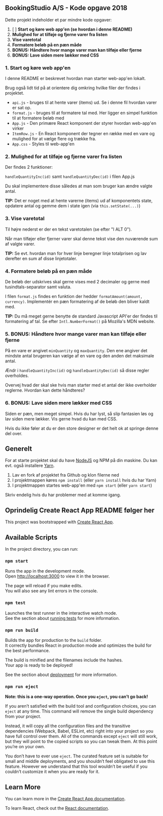 ## BookingStudio A/S - Kode opgave 2018

Dette projekt indeholder et par mindre kode opgaver:

1. [ ] **Start og køre web app'en (se hvordan i denne README)**
1. **Mulighed for at tilføje og fjerne varer fra listen**
1. **Vise varetotal**
1. **Formatere beløb på en pæn måde**
1. **BONUS: Håndtere hvor mange varer man kan tilføje eller fjerne**
1. **BONUS: Lave siden mere lækker med CSS**

### 1. Start og køre web app'en

I denne README er beskrevet hvordan man starter web-app'en lokalt.

Brug også lidt tid på at orientere dig omkring hvilke filer der findes i projektet.

-   `api.js` - bruges til at hente varer (items) ud. Se i denne fil hvordan varer er sat op.
-   `format.js` - bruges til at formatere tal med. Her ligger en simpel funktion til at formatere beløb med
-   `App.js` - Den primære React komponent der styrer hvordan web-app'en virker
-   `ItemRow.js` - En React komponent der tegner en række med en vare og mulighed for at vælge flere og trække fra.
-   `App.css` - Styles til web-app'en

### 2. Mulighed for at tilføje og fjerne varer fra listen

Der findes 2 funktioner:

`handleQuantityInc(id)` samt
`handleQuantityDec(id)` i filen App.js

Du skal implementere disse således at man som bruger kan ændre valgte antal.

**TIP:**
Det er noget med at hente varerne (items) ud af komponentets state, opdatere antal og gemme dem i state igen (via `this.setState(...)`)

### 3. Vise varetotal

Til højre nederst er der en tekst varetotalen (se efter "I ALT 0").

Når man tilføjer eller fjerner varer skal denne tekst vise den nuværende sum af valgte varer.

**TIP:**
Se evt. hvordan man for hver linje beregner linje totalprisen og lav derefter en sum af disse linjetotaler.

### 4. Formatere beløb på en pæn måde

De beløb der udskrives skal gerne vises med 2 decimaler og gerne med tusindtals-separator samt valuta.

I filen `format.js` findes en funktion der hedder `formatAmount(amount, currency)`. Implementér en pæn formatering af de beløb den bliver kaldt med.

**TIP:**
Du må meget gerne benytte de standard Javascript API'er der findes til formatering af tal. Se efter `Intl.NumberFormat()` på Mozilla's MDN website.

### 5. BONUS: Håndtere hvor mange varer man kan tilføje eller fjerne

På en vare er angivet `minQuantity` og `maxQuantity`. Den ene angiver det mindste antal brugeren kan vælge af en vare og den anden det maksimale antal.

Ændr i `handleQuantityInc(id)` og `handleQuantityDec(id)` så disse regler overholdes.

Overvej hvad der skal ske hvis man starter med et antal der ikke overholder reglerne. Hvordan kan dette håndteres?

### 6. BONUS: Lave siden mere lækker med CSS

Siden er pæn, men meget simpel. Hvis du har lyst, så slip fantasien løs og lav siden mere lækker. Vis gerne hvad du kan med CSS.

Hvis du ikke føler at du er den store designer er det helt ok at springe denne del over.

## Generelt

For at starte projektet skal du have [NodeJS](https://nodejs.org) og NPM på din maskine. Du kan evt. også installere [Yarn](https://yarnpkg.com/lang/en/).

1. Lav en fork af projektet fra Github og klon filerne ned 
1. I projektmappen køres `npm install` (eller `yarn install` hvis du har Yarn)
1. I projektmappen startes web-app'en med `npm start` (eller `yarn start`)

Skriv endelig hvis du har problemer med at komme igang.

## Oprindelig Create React App README følger her

This project was bootstrapped with [Create React App](https://github.com/facebook/create-react-app).

## Available Scripts

In the project directory, you can run:

### `npm start`

Runs the app in the development mode.<br>
Open [http://localhost:3000](http://localhost:3000) to view it in the browser.

The page will reload if you make edits.<br>
You will also see any lint errors in the console.

### `npm test`

Launches the test runner in the interactive watch mode.<br>
See the section about [running tests](https://facebook.github.io/create-react-app/docs/running-tests) for more information.

### `npm run build`

Builds the app for production to the `build` folder.<br>
It correctly bundles React in production mode and optimizes the build for the best performance.

The build is minified and the filenames include the hashes.<br>
Your app is ready to be deployed!

See the section about [deployment](https://facebook.github.io/create-react-app/docs/deployment) for more information.

### `npm run eject`

**Note: this is a one-way operation. Once you `eject`, you can’t go back!**

If you aren’t satisfied with the build tool and configuration choices, you can `eject` at any time. This command will remove the single build dependency from your project.

Instead, it will copy all the configuration files and the transitive dependencies (Webpack, Babel, ESLint, etc) right into your project so you have full control over them. All of the commands except `eject` will still work, but they will point to the copied scripts so you can tweak them. At this point you’re on your own.

You don’t have to ever use `eject`. The curated feature set is suitable for small and middle deployments, and you shouldn’t feel obligated to use this feature. However we understand that this tool wouldn’t be useful if you couldn’t customize it when you are ready for it.

## Learn More

You can learn more in the [Create React App documentation](https://facebook.github.io/create-react-app/docs/getting-started).

To learn React, check out the [React documentation](https://reactjs.org/).
